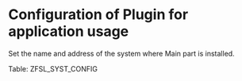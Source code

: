 # Configuration of Plugin for application usage

Set the name and address of the system where Main part is installed.

Table: ZFSL_SYST_CONFIG
